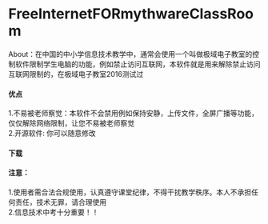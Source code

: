 # FreeInternetFORmythwareClassRoom
About：在中国的中小学信息技术教学中，通常会使用一个叫做极域电子教室的控制软件限制学生电脑的功能，例如禁止访问互联网，本软件就是用来解除禁止访问互联网限制的，在极域电子教室2016测试过

#### 优点
1.不易被老师察觉：本软件不会禁用例如保持安静，上传文件，全屏广播等功能，仅仅解除网络限制，让您不易被老师察觉<br>
2.开源软件: 你可以随意修改
#### 下载



#### 注意：
1.使用者需合法合规使用，认真遵守课堂纪律，不得干扰教学秩序。本人不承担任何责任，技术无罪，请合理使用<br>
2.信息技术中考十分重要！！
